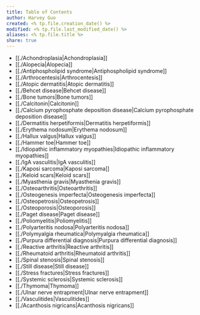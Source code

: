 ```yaml
---
title: Table of Contents
author: Harvey Guo
created: <% tp.file.creation_date() %>
modified: <% tp.file.last_modified_date() %>
aliases: <% tp.file.title %>
share: true
---
```


- [[./Achondroplasia|Achondroplasia]]
- [[./Alopecia|Alopecia]]
- [[./Antiphospholipid syndrome|Antiphospholipid syndrome]]
- [[./Arthrocentesis|Arthrocentesis]]
- [[./Atopic dermatitis|Atopic dermatitis]]
- [[./Behcet disease|Behcet disease]]
- [[./Bone tumors|Bone tumors]]
- [[./Calcitonin|Calcitonin]]
- [[./Calcium pyrophosphate deposition disease|Calcium pyrophosphate deposition disease]]
- [[./Dermatitis herpetiformis|Dermatitis herpetiformis]]
- [[./Erythema nodosum|Erythema nodosum]]
- [[./Hallux valgus|Hallux valgus]]
- [[./Hammer toe|Hammer toe]]
- [[./Idiopathic inflammatory myopathies|Idiopathic inflammatory myopathies]]
- [[./IgA vasculitis|IgA vasculitis]]
- [[./Kaposi sarcoma|Kaposi sarcoma]]
- [[./Keloid scars|Keloid scars]]
- [[./Myasthenia gravis|Myasthenia gravis]]
- [[./Osteoarthritis|Osteoarthritis]]
- [[./Osteogenesis imperfecta|Osteogenesis imperfecta]]
- [[./Osteopetrosis|Osteopetrosis]]
- [[./Osteoporosis|Osteoporosis]]
- [[./Paget disease|Paget disease]]
- [[./Poliomyelitis|Poliomyelitis]]
- [[./Polyarteritis nodosa|Polyarteritis nodosa]]
- [[./Polymyalgia rheumatica|Polymyalgia rheumatica]]
- [[./Purpura differential diagnosis|Purpura differential diagnosis]]
- [[./Reactive arthritis|Reactive arthritis]]
- [[./Rheumatoid arthritis|Rheumatoid arthritis]]
- [[./Spinal stenosis|Spinal stenosis]]
- [[./Still disease|Still disease]]
- [[./Stress fractures|Stress fractures]]
- [[./Systemic sclerosis|Systemic sclerosis]]
- [[./Thymoma|Thymoma]]
- [[./Ulnar nerve entrapment|Ulnar nerve entrapment]]
- [[./Vasculitides|Vasculitides]]
- [[./Acanthosis nigricans|Acanthosis nigricans]]

